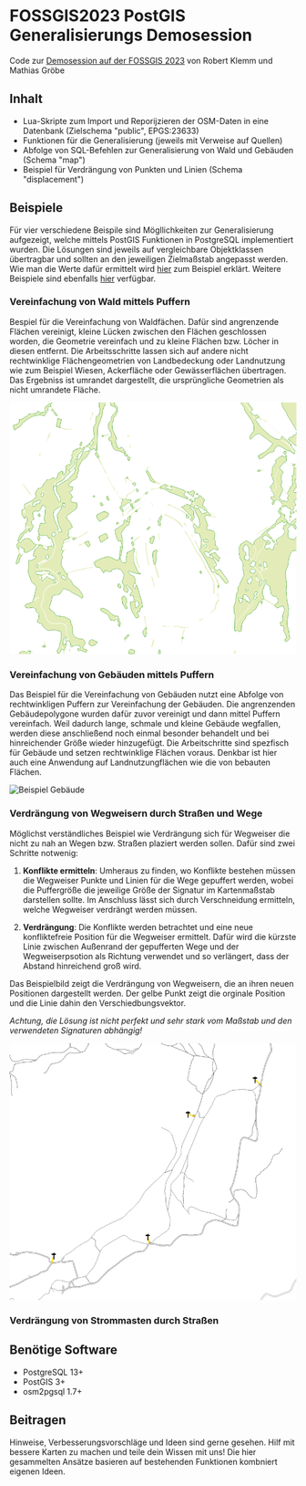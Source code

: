 # FOSSGIS2023 PostGIS Generalisierungs Demosession

Code zur [Demosession auf der FOSSGIS 2023](https://pretalx.com/fossgis2023/talk/KNLSJN/) von Robert Klemm und Mathias Gröbe

## Inhalt

 - Lua-Skripte zum Import und Reporijzieren der OSM-Daten in eine Datenbank (Zielschema "public", EPGS:23633)
 - Funktionen für die Generalisierung (jeweils mit Verweise auf Quellen)
 - Abfolge von SQL-Befehlen zur Generalisierung von Wald und Gebäuden (Schema "map")
 - Beispiel für Verdrängung von Punkten und Linien (Schema "displacement")

## Beispiele 

Für vier verschiedene Beispile sind Mögllichkeiten zur Generalisierung aufgezeigt, welche mittels PostGIS Funktionen in PostgreSQL implementiert wurden. Die Lösungen sind jeweils auf vergleichbare Objektklassen übertragbar und sollten an den jeweiligen Zielmaßstab angepasst werden. Wie man die Werte dafür ermittelt wird [hier](https://pretalx.com/fossgis2021/talk/38SRQD/) zum Beispiel erklärt. Weitere Beispiele sind ebenfalls [hier](https://github.com/MathiasGroebe/FOSSGIS2022-PostGIS-Generalisierungs-Demo) verfügbar.

### Vereinfachung von Wald mittels Puffern

Bespiel für die Vereinfachung von Waldfächen. Dafür sind angrenzende Flächen vereinigt, kleine Lücken zwischen den Flächen geschlossen worden, die Geometrie vereinfach und zu kleine Flächen bzw. Löcher in diesen entfernt. Die Arbeitsschritte lassen sich auf andere nicht rechtwinklige Flächengeometrien von Landbedeckung oder Landnutzung wie zum Beispiel Wiesen, Ackerfläche oder Gewässerflächen übertragen. Das Ergebniss ist umrandet dargestellt, die ursprüngliche Geometrien als nicht umrandete Fläche.

![Beispiel Wald](img/beispiel_wald.png)

### Vereinfachung von Gebäuden mittels Puffern

Das Beispiel für die Vereinfachung von Gebäuden nutzt eine Abfolge von rechtwinkligen Puffern zur Vereinfachung der Gebäuden. Die angrenzenden Gebäudepolygone wurden dafür zuvor vereinigt und dann mittel Puffern vereinfach. Weil dadurch lange, schmale und kleine Gebäude wegfallen, werden diese anschließend noch einmal besonder behandelt und bei hinreichender Größe wieder hinzugefügt. Die Arbeitschritte sind spezfisch für Gebäude und setzen rechtwinklige Flächen voraus. Denkbar ist hier auch eine Anwendung auf Landnutzungflächen wie die von bebauten Flächen.

![Beispiel Gebäude](img/beispiel_geb%C3%A4ude.png)

### Verdrängung von Wegweisern durch Straßen und Wege

Möglichst verständliches Beispiel wie Verdrängung sich für Wegweiser die nicht zu nah an Wegen bzw. Straßen plaziert werden sollen. Dafür sind zwei Schritte notwenig:

1. __Konflikte ermitteln__: Umheraus zu finden, wo Konflikte bestehen müssen die Wegweiser Punkte und Linien für die Wege gepuffert werden, wobei die Puffergröße die jeweilige Größe der Signatur im Kartenmaßstab darstellen sollte. Im Anschluss lässt sich durch Verschneidung ermitteln, welche Wegweiser verdrängt werden müssen.

2. __Verdrängung__: Die Konflikte werden betrachtet und eine neue konfliktefreie Position für die Wegweiser ermittelt. Dafür wird die kürzste Linie zwischen Außenrand der gepufferten Wege und der Wegweiserpsotion als Richtung verwendet und so verlängert, dass der Abstand hinreichend groß wird.

Das Beispielbild zeigt die Verdrängung von Wegweisern, die an ihren neuen Positionen dargestellt werden. Der gelbe Punkt zeigt die orginale Position und die Linie dahin den Verschiedbungsvektor.

*Achtung, die Lösung ist nicht perfekt und sehr stark vom Maßstab und den verwendeten Signaturen abhängig!*

![Beispiel Verdrängung Wegweiser](img/beispiel_wegweiser.png)

### Verdrängung von Strommasten durch Straßen

## Benötige Software

 - PostgreSQL 13+
 - PostGIS 3+
 - osm2pgsql 1.7+

## Beitragen

Hinweise, Verbesserungsvorschläge und Ideen sind gerne gesehen. Hilf mit bessere Karten zu machen und teile dein Wissen mit uns! Die hier gesammelten Ansätze basieren auf bestehenden Funktionen kombniert eigenen Ideen.
